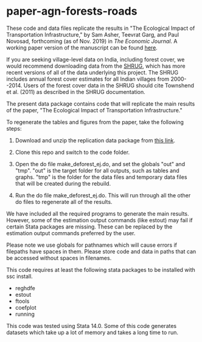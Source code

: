 # paper-agn-forests-roads

These code and data files replicate the results in "The Ecological
Impact of Transportation Infrastructure," by Sam Asher, Teevrat Garg,
and Paul Novosad, forthcoming (as of Nov. 2019) in *The Economic
Journal*.  A working paper version of the manuscript can be found
[here](http://www.dartmouth.edu/~novosad/agn-roads-forests.pdf).

If you are seeking village-level data on India, including forest
cover, we would recommend downloading data from the
[SHRUG](devdatalab.org/shrug), which has more recent versions of all
of the data underlying this project.  The SHRUG includes annual forest
cover estimates for all Indian villages from 2000--2014. Users of the
forest cover data in the SHRUG should cite Townshend et al. (2011) as
described in the SHRUG documentation.

The present data package contains code that will replicate the main
results of the paper, "The Ecological Impact of Transportation
Infrastructure."

To regenerate the tables and figures from the paper, take the
following steps:

1. Download and unzip the replication data package from [this
   link](https://www.dropbox.com/s/ffc5tbg0s3z72y1/agn-roads-forests-data.zip?dl=0).

2. Clone this repo and switch to the code folder.

3. Open the do file make_deforest_ej.do, and set the globals "out" and
   "tmp".  "out" is the target folder for all outputs, such as tables
   and graphs. "tmp" is the folder for the data files and
   temporary data files that will be created during the rebuild.

4. Run the do file make_deforest_ej.do.  This will run through all the
   other do files to regenerate all of the results.

We have included all the required programs to generate the main
results. However, some of the estimation output commands (like estout)
may fail if certain Stata packages are missing. These can be replaced
by the estimation output commands preferred by the user.

Please note we use globals for pathnames which will cause errors if
filepaths have spaces in them. Please store code and data in paths
that can be accessed without spaces in filenames. 

This code requires at least the following stata packages to be installed
with ssc install.
- reghdfe
- estout
- ftools
- coefplot
- running

This code was tested using Stata 14.0. Some of this code generates
datasets which take up a lot of memory and takes a long time to run.

